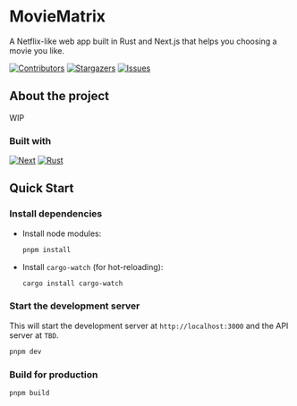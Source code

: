 # MovieMatrix

A Netflix-like web app built in Rust and Next.js that helps you choosing a movie you like.

[![Contributors][contributors-shield]][contributors-url]
[![Stargazers][stars-shield]][stars-url]
[![Issues][issues-shield]][issues-url]

## About the project

WIP

### Built with

[![Next][Next.js]][Next-url]
[![Rust][Rust]][Rust-url]

## Quick Start

### Install dependencies

- Install node modules:

    ```bash
    pnpm install
    ```

- Install `cargo-watch` (for hot-reloading):

    ```bash
    cargo install cargo-watch
    ```

### Start the development server

This will start the development server at `http://localhost:3000` and the API server at `TBD`.

```bash
pnpm dev
```

### Build for production

```bash
pnpm build
```


[contributors-shield]: https://img.shields.io/github/contributors/mathisbot/movie-matrix.svg?style=for-the-badge
[contributors-url]: https://github.com/mathisbot/movie-matrix/graphs/contributors
[stars-shield]: https://img.shields.io/github/stars/mathisbot/movie-matrix.svg?style=for-the-badge
[stars-url]: https://github.com/mathisbot/movie-matrix/stargazers
[issues-shield]: https://img.shields.io/github/issues/mathisbot/movie-matrix.svg?style=for-the-badge
[issues-url]: https://github.com/mathisbot/movie-matrix/issues
[Next.js]: https://img.shields.io/badge/next.js-000000?style=for-the-badge&logo=nextdotjs&logoColor=white
[Rust]: https://img.shields.io/badge/Rust-%23000000.svg?style=for-the-badge&logo=rust&logoColor=white
[Next-url]: https://nextjs.org/
[Rust-url]: https://rust-lang.org/